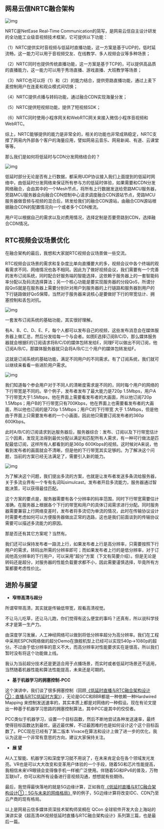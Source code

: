 ## **网易云信NRTC融合架构**

![img](imgs/v2-ed827f2ba236827511bd345504b91581_1440w.jpg)

NRTC是NetEase Real-Time Communication的简写，是网易云信自主设计研发的全功能工业级音视频技术框架，它可提供以下功能：

（1）NRTC提供实时音视频与低延时直播功能，这一方案是基于UDP的，低时延流畅，这一能力可以用于音视频交友、在线教学、多人视频会议等多种场景；

（2）NRTC同时也提供传统直播功能，这一方案是基于TCP的，可以提供高品质的直播能力，这一能力可以用于秀场直播、游戏直播、大班教学等场景；

（3）NRTC也可以将（1）和（2）的能力结合，提供旁路直播功能，通过上麦下麦控制用户在连麦和观众模式间切换；

（4）NRTC提供点播与转码功能，通过融合CDN实现海量分发；

（5）NRTC提供短视频功能，提供了短视频SDK；

（6）NRTC同时使用小程序网关和WebRTC网关来接入微信小程序音视频和WebRTC。

综上，NRTC能够提供的能力是非常全的，相关的功能也非常成熟稳定，NRTC支撑了网易内外部各个客户的海量应用，譬如网易云音乐、网易新闻、有道、云课堂等等。

那么我们是如何将低延时与CDN分发网络结合的？

![img](imgs/v2-9b41f63304c5e122e6a376a50bf8ecab_1440w.jpg)

低延时部分无论是否有上行数据，都采用UDP协议接入我们上面提到的低延时网络中，由低延时分发网络来保证所有参与方的低延时体验，如果需要和CDN分发网络融合，会由其中的一个Mesh节点，将所有上行数据发送给旁路MCU服务器，旁路MCU服务器会向融合CDN控制中心请求调度融合CDN源站节点，旁路MCU服务器做音频与视频的混合后，转发给我们的融合CDN源站，由融合CDN源站根据融合CDN的配置情况向一个或者多个CDN推流。

用户可以根据自己的需求以及对费用情况，选择定制是否要旁路到CDN，选择融合CDN情况。

## **RTC视频会议场景优化**

在融合架构的最后，我想和大家就RTC视频会议场景做一些交流。

RTC视频会议场景的需求和复杂度比单向直播要大的多，视频会议中各个终端的观看需求不同、网络情况也各不相同。因此为了做好视频会议，我们需要有一个完善的发布订阅系统，同时配合好服务端的智能选择，这依赖于服务器上的一套智能码率分配以及码流选择算法；另一个核心功能是要实现服务器的分段QoS，所谓分段QoS就是在服务器上需要分别针对用户到服务器的上行链路和服务器到用户的下行链路做好QoS保障，当然对于服务器来说核心是要做好下行的带宽估计、拥塞控制和丢包对抗。

![img](imgs/v2-d32dd46c15448801452839e97a394b9e_1440w.jpg)

一套发布订阅系统的基础功能，其实很好理解。

有A、B、C、D、E、F，每个人都可以发布自己的视频，这些发布消息会在媒体服务器上做汇总，然后分发给每一个与会者。如图E选择订阅B/C/D，那么媒体服务器就会根据E的订阅请求将B/C/D的媒体包转发给E，同理F可以做出不同订阅，他订阅A/B/C，那媒体服务器就只会将A/B/C三个用户的媒体包转发给F。

这就是订阅系统的基础功能，满足不同用户的不同需求。有了订阅系统，我们就可以继续来看看一些进阶用户需求。

![img](imgs/v2-342e92c35352a0e1081e71232348160a_1440w.jpg)

我们知道每个参会用户对于不同人的清晰度需求是不同的，同时每个用户的网络的下行带宽是不同的。举个例子，发布者发布了最大能力是720p 1.5Mbps，用户A下行带宽大于1.5Mbps，他在界面上需要看发布者的大画面，所以他订阅720p 1.5Mbps；用户B的下行带宽只有700Kbps，他在界面上也需要看发布者的大画面，所以他也订阅的是720p 1.5Mbps；用户C的下行带宽 大于 1.5Mbps，但是他由于界面上只需要发布者的一个小画面，因此他只需要订阅发布者的360p 600Kbps。

此时A/B/C的订阅请求到达服务器后，服务器综合：发布、订阅以及下行带宽估计三个因素，发现无法得到最优分配以满足和匹配所有人需求，有一种可行做法是匹配最低订阅，这样所有人都看到的是360p 600Kbps的视频。这时候对A来说，他看到发布者的画面就会不清晰，但是他的下行带宽其实足够的。为了解决这个问题，当前的方案已经无法满足了，需要引入新的能力。

![img](imgs/v2-d4c45808a8b110c7c5a6dcb9a4086156_1440w.jpg)

为了解决这个问题，我们提出多流的方案，也就是让发布者发送多条流给服务器，关于多流业界有一个专有名词叫simulcast。发布者开启多流能力，服务器通过智能决策，可以获得最佳匹配。

这个方案的要点是，服务器需要有各个分辨率的码率范围，同时下行带宽需要估计准确，在服务器上根据各个下行的带宽和用户的具体订阅需求进行分配。同时服务器需要兼容上行网络变差时，发布者将多流切为单流的情况，此时在传输协议设计时需要考虑如何可以方便服务器做出正常的选路，这也是我们前面谈到的传输协议需要可以描述多流能力的原因。

那是否还有其它方案呢？当然有。

我们还可以保持发布者一路流上行，如果发布者上行是高分辨率，只需要按照下行用户的需求，转码出所需的分辨率即可；而如果发布者上行的是低分辨率，对于订阅他高分辨率的下行用户，可以采用“超分”方案（下文有简要介绍）。但是无论是转码还是超分，对服务器的性能负载要求都不小，因此需要谨慎选择，毕竟所有方案都要考虑性价比。

## **进阶与展望**

- **窄带高清与超分**

所谓窄带高清，其实就是传输低带宽，观看高清视觉。

不让马儿吃草，还让马儿跑，你们觉得有这么便宜的事吗？还真有，所以说科学技术才是第一生产力。

由深度学习发展，人工神经网络可以做到将低分辨率超分为高分辨率。我们在工程中采用ESPCN网络做的超分Demo在旗舰机型上已经可以实现540p->1080p的超分。不过由于低分辨率的意义不大，而高分辨率对性能要求实在是很高，所以我们暂时没有将这个功能做上线。

我认为当前超分技术还是更适合用于点播场景，而实时或者低延时场景还不适用，当然随着机器性能和算法性能提高，未来还是可期的。

- **基于机器学习的拥塞控制-PCC**

这个演讲中，我们谈了很多拥塞控制（回顾[《低延时直播与RTC融合架构设计②：](https://link.zhihu.com/?target=http%3A//mp.weixin.qq.com/s%3F__biz%3DMzI0MjEwNTUyOA%3D%3D%26mid%3D2650033241%26idx%3D1%26sn%3De9290d7a344aca0ed4f513288500ca85%26chksm%3Df101818ec67608982d5f1c401a91d33eea35881b78cb219d7511dbb2609107e24653d3047773%26scene%3D21%23wechat_redirect)[直播与RTC低延时方案》](https://link.zhihu.com/?target=http%3A//mp.weixin.qq.com/s%3F__biz%3DMzI0MjEwNTUyOA%3D%3D%26mid%3D2650033241%26idx%3D1%26sn%3De9290d7a344aca0ed4f513288500ca85%26chksm%3Df101818ec67608982d5f1c401a91d33eea35881b78cb219d7511dbb2609107e24653d3047773%26scene%3D21%23wechat_redirect)），无论是GCC和BBR都是一种依赖一种Hardwired Mapping 来控制发送速率的，其实本质上都是对网络的一种假设。现在有论文提出一种基于机器学习思路的拥塞控制算法，其中PCC是其中的佼佼者。

PCC类似于机器学习，设置一个目标函数，然后不断地尝试各种发送速率，最终使得目标函数达到最优，逼近最优解，不过最困难的也是如何设计这个这个目标函数了。PCC现在已经有了第二版本 Vivace在算法和设计上做了进一步的优化，我认为这是一个非常有意思的方向，建议大家保持关注。

- **展 望**

AI人工智能、机器学习和深度学习就不用说了，在未来肯定会在各个领域发光发亮。VR也是可以大大改变和变革用户体验的一个手段，随着5G和芯片性能提高，我相信未来VR眼镜会变得像手机一样被广泛使用。伴随着5G和IPv6的普及，万物互联IoT，你可以和所有设备进行音视频沟通，想想就有些期待。

最后，我觉得最快落地的就是5G边缘计算，正如我在[《低延时直播与RTC融合架构设计①：](https://link.zhihu.com/?target=http%3A//mp.weixin.qq.com/s%3F__biz%3DMzI0MjEwNTUyOA%3D%3D%26mid%3D2650033175%26idx%3D1%26sn%3D0d4bcb74a5780ed66efe56f65ae30a18%26chksm%3Df10181c0c67608d625bfab263848468631c44483c3700d314fde36e91e17f0d52d1f77a67b4d%26scene%3D21%23wechat_redirect)[5G与未来的网络格局》](https://link.zhihu.com/?target=http%3A//mp.weixin.qq.com/s%3F__biz%3DMzI0MjEwNTUyOA%3D%3D%26mid%3D2650033175%26idx%3D1%26sn%3D0d4bcb74a5780ed66efe56f65ae30a18%26chksm%3Df10181c0c67608d625bfab263848468631c44483c3700d314fde36e91e17f0d52d1f77a67b4d%26scene%3D21%23wechat_redirect)举的例子，5G边缘计算将改变IDC、CDN乃至云产商的现有格局。

以上是网易云信多媒体资深技术架构师吴桐在 QCon 全球软件开发大会上海站的演讲实录《超高清4K视频低延时直播与RTC融合架构设计》系列第三篇，也是最后一篇。